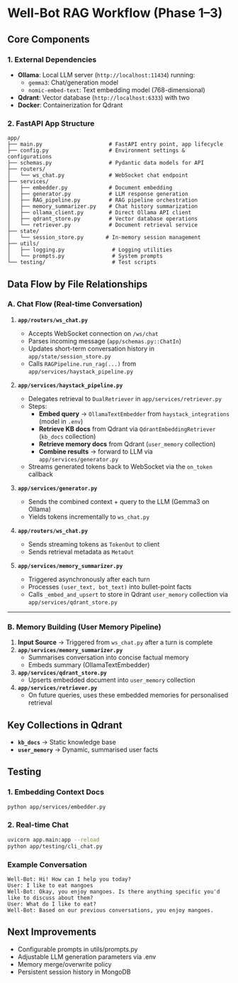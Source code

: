 # Well-Bot RAG Workflow (Phase 1–3)

## Core Components

### **1. External Dependencies**
- **Ollama**: Local LLM server (`http://localhost:11434`) running:
  - `gemma3`: Chat/generation model
  - `nomic-embed-text`: Text embedding model (768-dimensional)
- **Qdrant**: Vector database (`http://localhost:6333`) with two 
- **Docker**: Containerization for Qdrant

### 2. FastAPI App Structure
```
app/
├── main.py                     # FastAPI entry point, app lifecycle
├── config.py                   # Environment settings & configurations
├── schemas.py                  # Pydantic data models for API
├── routers/
│   └── ws_chat.py              # WebSocket chat endpoint
├── services/                   
│   ├── embedder.py             # Document embedding 
│   ├── generator.py            # LLM response generation
│   ├── RAG_pipeline.py         # RAG pipeline orchestration
│   ├── memory_summarizer.py    # Chat history summarization
│   ├── ollama_client.py        # Direct Ollama API client
│   ├── qdrant_store.py         # Vector database operations
│   └── retriever.py            # Document retrieval service
├── state/
│   └── session_store.py       # In-memory session management
├── utils/
│   ├── logging.py               # Logging utilities
│   └── prompts.py               # System prompts
└── testing/                     # Test scripts
```


## Data Flow by File Relationships

### A. Chat Flow (Real-time Conversation)
1. **`app/routers/ws_chat.py`**
   - Accepts WebSocket connection on `/ws/chat`
   - Parses incoming message (`app/schemas.py::ChatIn`)
   - Updates short-term conversation history in `app/state/session_store.py`
   - Calls `RAGPipeline.run_rag(...)` from `app/services/haystack_pipeline.py`

2. **`app/services/haystack_pipeline.py`**
   - Delegates retrieval to `DualRetriever` in `app/services/retriever.py`
   - Steps:
     - **Embed query** → `OllamaTextEmbedder` from `haystack_integrations` (model in `.env`)
     - **Retrieve KB docs** from Qdrant via `QdrantEmbeddingRetriever` (`kb_docs` collection)
     - **Retrieve memory docs** from Qdrant (`user_memory` collection)
     - **Combine results** → forward to LLM via `app/services/generator.py`
   - Streams generated tokens back to WebSocket via the `on_token` callback

3. **`app/services/generator.py`**
   - Sends the combined context + query to the LLM (Gemma3 on Ollama)
   - Yields tokens incrementally to `ws_chat.py`

4. **`app/routers/ws_chat.py`**
   - Sends streaming tokens as `TokenOut` to client
   - Sends retrieval metadata as `MetaOut`

5. **`app/services/memory_summarizer.py`**
   - Triggered asynchronously after each turn
   - Processes `(user_text, bot_text)` into bullet-point facts
   - Calls `_embed_and_upsert` to store in Qdrant `user_memory` collection via `app/services/qdrant_store.py`

---

### B. Memory Building (User Memory Pipeline)
1. **Input Source** → Triggered from `ws_chat.py` after a turn is complete  
2. **`app/services/memory_summarizer.py`**
   - Summarises conversation into concise factual memory
   - Embeds summary (OllamaTextEmbedder)
3. **`app/services/qdrant_store.py`**
   - Upserts embedded document into `user_memory` collection
4. **`app/services/retriever.py`**
   - On future queries, uses these embedded memories for personalised retrieval


## Key Collections in Qdrant
- **`kb_docs`** → Static knowledge base
- **`user_memory`** → Dynamic, summarised user facts



## Testing
### 1. Embedding Context Docs
```bash
python app/services/embedder.py
```
### 2. Real-time Chat
```bash
uvicorn app.main:app --reload
python app/testing/cli_chat.py
```

### Example Conversation
```
Well-Bot: Hi! How can I help you today?
User: I like to eat mangoes
Well-Bot: Okay, you enjoy mangoes. Is there anything specific you'd like to discuss about them?
User: What do I like to eat?
Well-Bot: Based on our previous conversations, you enjoy mangoes.
```

## Next Improvements
- Configurable prompts in utils/prompts.py
- Adjustable LLM generation parameters via .env
- Memory merge/overwrite policy
- Persistent session history in MongoDB